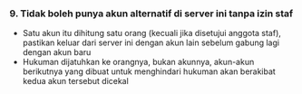 ### 9. Tidak boleh punya akun alternatif di server ini tanpa izin staf

- Satu akun itu dihitung satu orang (kecuali jika disetujui anggota staf), pastikan keluar dari server ini dengan akun lain sebelum gabung lagi dengan akun baru
- Hukuman dijatuhkan ke orangnya, bukan akunnya, akun-akun berikutnya yang dibuat untuk menghindari hukuman akan berakibat kedua akun tersebut dicekal
